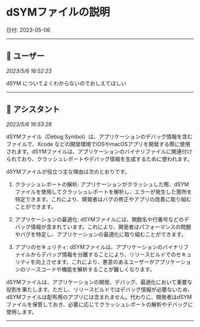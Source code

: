 # dSYMファイルの説明

日付: 2023-05-06

---

## 👤 ユーザー
*2023/5/6 16:52:23*

dSYM についてよくわからないのでおしえてほしい

---

## 🤖 アシスタント
*2023/5/6 16:53:28*

dSYMファイル（Debug Symbol）は、アプリケーションのデバッグ情報を含むファイルで、Xcode などの開発環境でiOSやmacOSアプリを開発する際に使用されます。dSYMファイルは、アプリケーションのバイナリファイルに関連付けられており、クラッシュレポートやデバッグ情報を生成するために使われます。

dSYMファイルが役立つ主な理由は次のとおりです。

1. クラッシュレポートの解析: アプリケーションがクラッシュした際、dSYMファイルを使用してクラッシュレポートを解析し、エラーが発生した箇所を特定できます。これにより、開発者はバグの修正やアプリの改善に取り組むことができます。

2. アプリケーションの最適化: dSYMファイルには、関数名や行番号などのデバッグ情報が含まれています。これにより、開発者はパフォーマンスの問題やバグを特定し、アプリケーションの最適化に取り組むことができます。

3. アプリのセキュリティ: dSYMファイルは、アプリケーションのバイナリファイルからデバッグ情報を分離することにより、リリースビルドでのセキュリティを向上させます。これにより、悪意のあるユーザーがアプリケーションのソースコードや機能を解析することが難しくなります。

dSYMファイルは、アプリケーションの開発、デバッグ、最適化において重要な役割を果たします。ただし、リリースビルドではデバッグ情報が必要ないため、dSYMファイルは配布用のアプリには含まれません。代わりに、開発者はdSYMファイルを保管しておき、必要に応じてクラッシュレポートの解析やデバッグに使用します。

---
